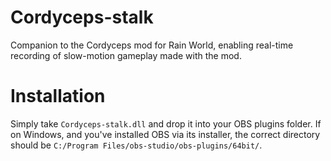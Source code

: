 # Cordyceps-stalk
Companion to the Cordyceps mod for Rain World, enabling real-time recording of slow-motion gameplay made with the mod.

# Installation
Simply take `Cordyceps-stalk.dll` and drop it into your OBS plugins folder. If on Windows, and you've installed OBS via its installer, the correct directory should be `C:/Program Files/obs-studio/obs-plugins/64bit/`.
